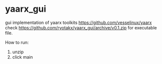 # yaarx_gui
gui implementation of yaarx toolkits https://github.com/vesselinux/yaarx
check https://github.com/ryotakx/yaarx_gui/archive/v0.1.zip for executable file.

How to run:
1. unzip
2. click main
